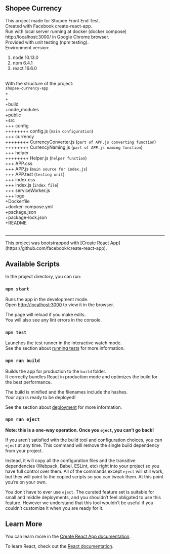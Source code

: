 ## Shopee Currency<br>
This project made for Shopee Front End Test.<br>
Created with Facebook create-react-app.<br>
Run with local server running at docker (docker compose) http://localhost:3000/ in Google Chrome browser.<br>
Provided with unit testing (npm testing).<br>
Environment version:<br>
1. node 10.13.0<br>
2. npm 6.4.1<br>
3. react 16.6.0<br><br>

With the structure of the project:<br>
`shopee-currency-app`<br>
+<br>
+<br>
+build<br>
+node_modules<br>
+public<br>
+src<br>
+++ config<br>
++++++++ config.js (`main configuration`)<br>
+++ currency<br>
++++++++ CurrencyConverter.js (`part of APP.js converting function`)<br>
++++++++ CurrencyNaming.js (`part of APP.js naming function`)<br>
+++ helper<br>
++++++++ Helper.js (`helper function`)<br>
+++ APP.css<br>
+++ APP.js (`main source for index.js`)<br>
+++ APP.test (`testing unit`)<br>
+++ index.css<br>
+++ index.js (`index file`)<br>
+++ serviceWorker.js<br>
+++ logo<br>
+Dockerfile<br>
+docker-compose.yml<br>
+package.json<br>
+package-lock.json<br>
+README<br><br>
<hr>
This project was bootstrapped with [Create React App](https://github.com/facebook/create-react-app).

## Available Scripts

In the project directory, you can run:

### `npm start`

Runs the app in the development mode.<br>
Open [http://localhost:3000](http://localhost:3000) to view it in the browser.

The page will reload if you make edits.<br>
You will also see any lint errors in the console.

### `npm test`

Launches the test runner in the interactive watch mode.<br>
See the section about [running tests](https://facebook.github.io/create-react-app/docs/running-tests) for more information.

### `npm run build`

Builds the app for production to the `build` folder.<br>
It correctly bundles React in production mode and optimizes the build for the best performance.

The build is minified and the filenames include the hashes.<br>
Your app is ready to be deployed!

See the section about [deployment](https://facebook.github.io/create-react-app/docs/deployment) for more information.

### `npm run eject`

**Note: this is a one-way operation. Once you `eject`, you can’t go back!**

If you aren’t satisfied with the build tool and configuration choices, you can `eject` at any time. This command will remove the single build dependency from your project.

Instead, it will copy all the configuration files and the transitive dependencies (Webpack, Babel, ESLint, etc) right into your project so you have full control over them. All of the commands except `eject` will still work, but they will point to the copied scripts so you can tweak them. At this point you’re on your own.

You don’t have to ever use `eject`. The curated feature set is suitable for small and middle deployments, and you shouldn’t feel obligated to use this feature. However we understand that this tool wouldn’t be useful if you couldn’t customize it when you are ready for it.

## Learn More

You can learn more in the [Create React App documentation](https://facebook.github.io/create-react-app/docs/getting-started).

To learn React, check out the [React documentation](https://reactjs.org/).
